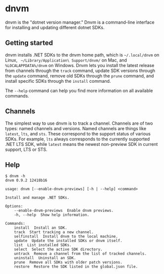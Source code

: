 # dnvm

dnvm is the "dotnet version manager." Dnvm is a command-line interface for installing and updating different dotnet SDKs. 

## Getting started 

dnvm installs .NET SDKs to the dnvm home path, which is `~/.local/dnvm` on Linux, ` ~/Library/Application\ Support/dnvm/` on Mac, and `%LOCALAPPDATA%/dnvm` on Windows. Dnvm lets you install the latest release from channels through the `track` command, update SDK versions through the `update` command, remove old SDKs through the `prune` command, and install specific SDKs through the `install` command.

The `--help` command can help you find more information on all available commands.

## Channels

The simplest way to use dnvm is to track a channel. Channels are of two types: named channels and versions. Named channels are things like `latest`, `lts`, and `sts`. These correspond to the support status of various SDKs. For example, `lts` always corresponds to the currently supported .NET LTS SDK, while `latest` means the newest non-preview SDK in current support, LTS or STS.

## Help
```
$ dnvm -h
dnvm 0.9.2 12418b16

usage: dnvm [--enable-dnvm-previews] [-h | --help] <command>

Install and manage .NET SDKs.

Options:
    --enable-dnvm-previews  Enable dnvm previews.
    -h, --help  Show help information.

Commands:
    install  Install an SDK.
    track  Start tracking a new channel.
    selfinstall  Install dnvm to the local machine.
    update  Update the installed SDKs or dnvm itself.
    list  List installed SDKs.
    select  Select the active SDK directory.
    untrack  Remove a channel from the list of tracked channels.
    uninstall  Uninstall an SDK.
    prune  Remove all SDKs with older patch versions.
    restore  Restore the SDK listed in the global.json file.
```
